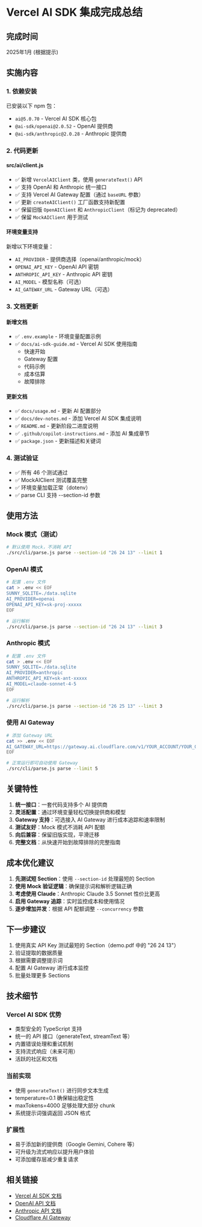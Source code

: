 # Vercel AI SDK 集成完成总结

## 完成时间
2025年1月 (根据提示)

## 实施内容

### 1. 依赖安装
已安装以下 npm 包：
- `ai@5.0.70` - Vercel AI SDK 核心包
- `@ai-sdk/openai@2.0.52` - OpenAI 提供商
- `@ai-sdk/anthropic@2.0.28` - Anthropic 提供商

### 2. 代码更新

#### src/ai/client.js
- ✅ 新增 `VercelAIClient` 类，使用 `generateText()` API
- ✅ 支持 OpenAI 和 Anthropic 统一接口
- ✅ 支持 Vercel AI Gateway 配置（通过 `baseURL` 参数）
- ✅ 更新 `createAIClient()` 工厂函数支持新配置
- ✅ 保留旧版 `OpenAIClient` 和 `AnthropicClient`（标记为 deprecated）
- ✅ 保留 `MockAIClient` 用于测试

#### 环境变量支持
新增以下环境变量：
- `AI_PROVIDER` - 提供商选择（openai/anthropic/mock）
- `OPENAI_API_KEY` - OpenAI API 密钥
- `ANTHROPIC_API_KEY` - Anthropic API 密钥
- `AI_MODEL` - 模型名称（可选）
- `AI_GATEWAY_URL` - Gateway URL（可选）

### 3. 文档更新

#### 新增文档
- ✅ `.env.example` - 环境变量配置示例
- ✅ `docs/ai-sdk-guide.md` - Vercel AI SDK 使用指南
  - 快速开始
  - Gateway 配置
  - 代码示例
  - 成本估算
  - 故障排除

#### 更新文档
- ✅ `docs/usage.md` - 更新 AI 配置部分
- ✅ `docs/dev-notes.md` - 添加 Vercel AI SDK 集成说明
- ✅ `README.md` - 更新阶段二进度说明
- ✅ `.github/copilot-instructions.md` - 添加 AI 集成章节
- ✅ `package.json` - 更新描述和关键词

### 4. 测试验证
- ✅ 所有 46 个测试通过
- ✅ MockAIClient 测试覆盖完整
- ✅ 环境变量加载正常（dotenv）
- ✅ parse CLI 支持 --section-id 参数

## 使用方法

### Mock 模式（测试）
```bash
# 默认使用 Mock，不消耗 API
./src/cli/parse.js parse --section-id "26 24 13" --limit 1
```

### OpenAI 模式
```bash
# 配置 .env 文件
cat > .env << EOF
SUNNY_SQLITE=./data.sqlite
AI_PROVIDER=openai
OPENAI_API_KEY=sk-proj-xxxxx
EOF

# 运行解析
./src/cli/parse.js parse --section-id "26 24 13" --limit 3
```

### Anthropic 模式
```bash
# 配置 .env 文件
cat > .env << EOF
SUNNY_SQLITE=./data.sqlite
AI_PROVIDER=anthropic
ANTHROPIC_API_KEY=sk-ant-xxxxx
AI_MODEL=claude-sonnet-4-5
EOF

# 运行解析
./src/cli/parse.js parse --section-id "26 25 13" --limit 3
```

### 使用 AI Gateway
```bash
# 添加 Gateway URL
cat >> .env << EOF
AI_GATEWAY_URL=https://gateway.ai.cloudflare.com/v1/YOUR_ACCOUNT/YOUR_GATEWAY
EOF

# 正常运行即可自动使用 Gateway
./src/cli/parse.js parse --limit 5
```

## 关键特性

1. **统一接口**：一套代码支持多个 AI 提供商
2. **灵活配置**：通过环境变量轻松切换提供商和模型
3. **Gateway 支持**：可选接入 AI Gateway 进行成本追踪和速率限制
4. **测试友好**：Mock 模式不消耗 API 配额
5. **向后兼容**：保留旧版实现，平滑迁移
6. **完整文档**：从快速开始到故障排除的完整指南

## 成本优化建议

1. **先测试短 Section**：使用 `--section-id` 处理最短的 Section
2. **使用 Mock 验证逻辑**：确保提示词和解析逻辑正确
3. **考虑使用 Claude**：Anthropic Claude 3.5 Sonnet 性价比更高
4. **启用 Gateway 追踪**：实时监控成本和使用情况
5. **逐步增加并发**：根据 API 配额调整 `--concurrency` 参数

## 下一步建议

1. 使用真实 API Key 测试最短的 Section（demo.pdf 中的 "26 24 13"）
2. 验证提取的数据质量
3. 根据需要调整提示词
4. 配置 AI Gateway 进行成本监控
5. 批量处理更多 Sections

## 技术细节

### Vercel AI SDK 优势
- 类型安全的 TypeScript 支持
- 统一的 API 接口（generateText, streamText 等）
- 内置错误处理和重试机制
- 支持流式响应（未来可用）
- 活跃的社区和文档

### 当前实现
- 使用 `generateText()` 进行同步文本生成
- temperature=0.1 确保输出稳定性
- maxTokens=4000 足够处理大部分 chunk
- 系统提示词强调返回 JSON 格式

### 扩展性
- 易于添加新的提供商（Google Gemini, Cohere 等）
- 可升级为流式响应以提升用户体验
- 可添加缓存层减少重复请求

## 相关链接

- [Vercel AI SDK 文档](https://sdk.vercel.ai/docs)
- [OpenAI API 文档](https://platform.openai.com/docs)
- [Anthropic API 文档](https://docs.anthropic.com/)
- [Cloudflare AI Gateway](https://developers.cloudflare.com/ai-gateway/)
